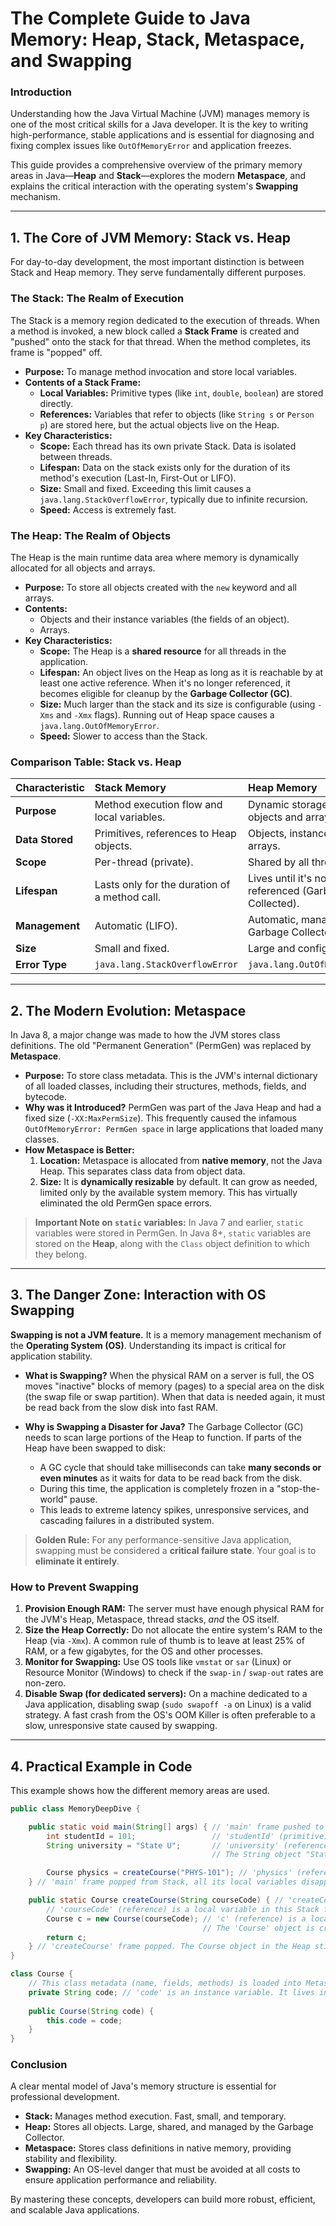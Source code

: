 # The Complete Guide to Java Memory: Heap, Stack, Metaspace, and Swapping

### Introduction

Understanding how the Java Virtual Machine (JVM) manages memory is one of the most critical skills for a Java developer. It is the key to writing high-performance, stable applications and is essential for diagnosing and fixing complex issues like `OutOfMemoryError` and application freezes.

This guide provides a comprehensive overview of the primary memory areas in Java—**Heap** and **Stack**—explores the modern **Metaspace**, and explains the critical interaction with the operating system's **Swapping** mechanism.

---

## 1. The Core of JVM Memory: Stack vs. Heap

For day-to-day development, the most important distinction is between Stack and Heap memory. They serve fundamentally different purposes.

### The Stack: The Realm of Execution

The Stack is a memory region dedicated to the execution of threads. When a method is invoked, a new block called a **Stack Frame** is created and "pushed" onto the stack for that thread. When the method completes, its frame is "popped" off.

*   **Purpose:** To manage method invocation and store local variables.
*   **Contents of a Stack Frame:**
    *   **Local Variables:** Primitive types (like `int`, `double`, `boolean`) are stored directly.
    *   **References:** Variables that refer to objects (like `String s` or `Person p`) are stored here, but the actual objects live on the Heap.
*   **Key Characteristics:**
    *   **Scope:** Each thread has its own private Stack. Data is isolated between threads.
    *   **Lifespan:** Data on the stack exists only for the duration of its method's execution (Last-In, First-Out or LIFO).
    *   **Size:** Small and fixed. Exceeding this limit causes a `java.lang.StackOverflowError`, typically due to infinite recursion.
    *   **Speed:** Access is extremely fast.

### The Heap: The Realm of Objects

The Heap is the main runtime data area where memory is dynamically allocated for all objects and arrays.

*   **Purpose:** To store all objects created with the `new` keyword and all arrays.
*   **Contents:**
    *   Objects and their instance variables (the fields of an object).
    *   Arrays.
*   **Key Characteristics:**
    *   **Scope:** The Heap is a **shared resource** for all threads in the application.
    *   **Lifespan:** An object lives on the Heap as long as it is reachable by at least one active reference. When it's no longer referenced, it becomes eligible for cleanup by the **Garbage Collector (GC)**.
    *   **Size:** Much larger than the stack and its size is configurable (using `-Xms` and `-Xmx` flags). Running out of Heap space causes a `java.lang.OutOfMemoryError`.
    *   **Speed:** Slower to access than the Stack.

### Comparison Table: Stack vs. Heap

| Characteristic | Stack Memory                                     | Heap Memory                                          |
| :--------------- | :----------------------------------------------- | :--------------------------------------------------- |
| **Purpose**      | Method execution flow and local variables.       | Dynamic storage for all objects and arrays.          |
| **Data Stored**  | Primitives, references to Heap objects.          | Objects, instance variables, arrays.                 |
| **Scope**        | Per-thread (private).                            | Shared by all threads.                               |
| **Lifespan**     | Lasts only for the duration of a method call.    | Lives until it's no longer referenced (Garbage Collected). |
| **Management**   | Automatic (LIFO).                                | Automatic, managed by the Garbage Collector (GC).    |
| **Size**         | Small and fixed.                                 | Large and configurable.                              |
| **Error Type**   | `java.lang.StackOverflowError`                   | `java.lang.OutOfMemoryError`                         |

---

## 2. The Modern Evolution: Metaspace

In Java 8, a major change was made to how the JVM stores class definitions. The old "Permanent Generation" (PermGen) was replaced by **Metaspace**.

*   **Purpose:** To store class metadata. This is the JVM's internal dictionary of all loaded classes, including their structures, methods, fields, and bytecode.
*   **Why was it Introduced?** PermGen was part of the Java Heap and had a fixed size (`-XX:MaxPermSize`). This frequently caused the infamous `OutOfMemoryError: PermGen space` in large applications that loaded many classes.
*   **How Metaspace is Better:**
    1.  **Location:** Metaspace is allocated from **native memory**, not the Java Heap. This separates class data from object data.
    2.  **Size:** It is **dynamically resizable** by default. It can grow as needed, limited only by the available system memory. This has virtually eliminated the old PermGen space errors.

> **Important Note on `static` variables:** In Java 7 and earlier, `static` variables were stored in PermGen. In Java 8+, `static` variables are stored on the **Heap**, along with the `Class` object definition to which they belong.

---

## 3. The Danger Zone: Interaction with OS Swapping

**Swapping is not a JVM feature.** It is a memory management mechanism of the **Operating System (OS)**. Understanding its impact is critical for application stability.

*   **What is Swapping?** When the physical RAM on a server is full, the OS moves "inactive" blocks of memory (pages) to a special area on the disk (the swap file or swap partition). When that data is needed again, it must be read back from the slow disk into fast RAM.

*   **Why is Swapping a Disaster for Java?** The Garbage Collector (GC) needs to scan large portions of the Heap to function. If parts of the Heap have been swapped to disk:
    *   A GC cycle that should take milliseconds can take **many seconds or even minutes** as it waits for data to be read back from the disk.
    *   During this time, the application is completely frozen in a "stop-the-world" pause.
    *   This leads to extreme latency spikes, unresponsive services, and cascading failures in a distributed system.

> **Golden Rule:** For any performance-sensitive Java application, swapping must be considered a **critical failure state**. Your goal is to **eliminate it entirely**.

### How to Prevent Swapping

1.  **Provision Enough RAM:** The server must have enough physical RAM for the JVM's Heap, Metaspace, thread stacks, *and* the OS itself.
2.  **Size the Heap Correctly:** Do not allocate the entire system's RAM to the Heap (via `-Xmx`). A common rule of thumb is to leave at least 25% of RAM, or a few gigabytes, for the OS and other processes.
3.  **Monitor for Swapping:** Use OS tools like `vmstat` or `sar` (Linux) or Resource Monitor (Windows) to check if the `swap-in` / `swap-out` rates are non-zero.
4.  **Disable Swap (for dedicated servers):** On a machine dedicated to a Java application, disabling swap (`sudo swapoff -a` on Linux) is a valid strategy. A fast crash from the OS's OOM Killer is often preferable to a slow, unresponsive state caused by swapping.

---

## 4. Practical Example in Code

This example shows how the different memory areas are used.

```java
public class MemoryDeepDive {

    public static void main(String[] args) { // 'main' frame pushed to Stack
        int studentId = 101;                 // 'studentId' (primitive) stored in Stack frame
        String university = "State U";       // 'university' (reference) stored in Stack frame
                                             // The String object "State U" is in the Heap (String Pool)

        Course physics = createCourse("PHYS-101"); // 'physics' (reference) stored in Stack frame
    } // 'main' frame popped from Stack, all its local variables disappear

    public static Course createCourse(String courseCode) { // 'createCourse' frame pushed to Stack
        // 'courseCode' (reference) is a local variable in this Stack frame
        Course c = new Course(courseCode); // 'c' (reference) is a local variable in this Stack frame
                                           // The 'Course' object is created in the Heap
        return c;
    } // 'createCourse' frame popped. The Course object in the Heap still exists because 'physics' in main() refers to it.
}

class Course {
    // This class metadata (name, fields, methods) is loaded into Metaspace
    private String code; // 'code' is an instance variable. It lives inside the Course object on the Heap.
    
    public Course(String code) {
        this.code = code;
    }
}
```

### Conclusion

A clear mental model of Java's memory structure is essential for professional development.
*   **Stack:** Manages method execution. Fast, small, and temporary.
*   **Heap:** Stores all objects. Large, shared, and managed by the Garbage Collector.
*   **Metaspace:** Stores class definitions in native memory, providing stability and flexibility.
*   **Swapping:** An OS-level danger that must be avoided at all costs to ensure application performance and reliability.

By mastering these concepts, developers can build more robust, efficient, and scalable Java applications.